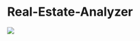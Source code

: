 # Real-Estate-Analyzer
![](https://user-images.githubusercontent.com/83522315/155246911-89bdee36-9276-45a8-b5ab-4425b7af4247.PNG)
